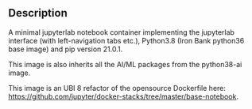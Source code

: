 # <application Jupyterlab>

## Description

A minimal jupyterlab notebook container implementing the jupyterlab interface (with left-navigation tabs etc.), Python3.8 (Iron Bank python36 base image) and pip version 21.0.1.

This image is also inherits all the AI/ML packages from the python38-ai image.

This image is an UBI 8 refactor of the opensource Dockerfile here: https://github.com/jupyter/docker-stacks/tree/master/base-notebook.
